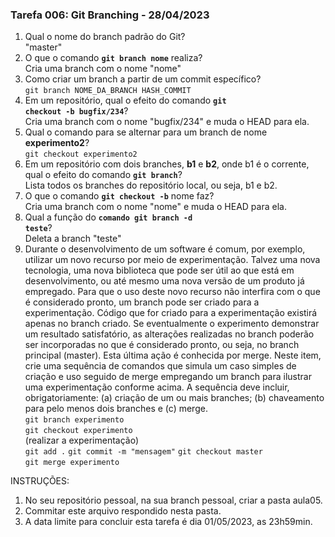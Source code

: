 ### Tarefa 006: Git Branching - 28/04/2023

1. Qual o nome do branch padrão do Git?  
   "master"
2. O que o comando **<code>git branch nome</code>** realiza?  
   Cria uma branch com o nome "nome"
3. Como criar um branch a partir de um commit específico?  
   `git branch NOME_DA_BRANCH HASH_COMMIT`
4. Em um repositório, qual o efeito do comando **<code>git checkout -b bugfix/234</code>**?  
   Cria uma branch com o nome "bugfix/234" e muda o HEAD para ela.
5. Qual o comando para se alternar para um branch de nome **experimento2**?  
   `git checkout experimento2`
6. Em um repositório com dois branches, **b1** e **b2**, onde b1 é o corrente, qual o efeito do comando **<code>git branch</code>**?  
   Lista todos os branches do repositório local, ou seja, b1 e b2.
7. O que o comando **<code>git checkout -b</code>** nome faz?  
   Cria uma branch com o nome "nome" e muda o HEAD para ela.
8. Qual a função do <code>**comando git branch -d teste</code>**?  
   Deleta a branch "teste"
9. Durante o desenvolvimento de um software é comum, por exemplo, utilizar um novo recurso por meio de experimentação. Talvez uma nova tecnologia, uma nova biblioteca que pode ser útil ao que está em desenvolvimento, ou até mesmo uma nova versão de um produto já empregado. Para que o uso deste novo recurso não interfira com o que é considerado pronto, um branch pode ser criado para a experimentação. Código que for criado para a experimentação existirá apenas no branch criado. Se eventualmente o experimento demonstrar um resultado satisfatório, as alterações realizadas no branch poderão ser incorporadas no que é considerado pronto, ou seja, no branch principal (master). Esta última ação é conhecida por merge. Neste item, crie uma sequência de comandos que simula um caso simples de criação e uso seguido de merge empregando um branch para ilustrar uma experimentação conforme acima. A sequência deve incluir, obrigatoriamente: (a) criação de um ou mais branches; (b) chaveamento para pelo menos dois branches e (c) merge.  
   `git branch experimento`  
   `git checkout experimento`  
   (realizar a experimentação)  
   `git add .`
   `git commit -m "mensagem"`
   `git checkout master`  
   `git merge experimento`

INSTRUÇÕES:

1. No seu repositório pessoal, na sua branch pessoal, criar a pasta aula05.
2. Commitar este arquivo respondido nesta pasta.
3. A data limite para concluir esta tarefa é dia 01/05/2023, as 23h59min.

</DIV/>
